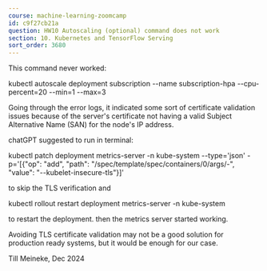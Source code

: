 ```yaml
---
course: machine-learning-zoomcamp
id: c9f27cb21a
question: HW10 Autoscaling (optional) command does not work
section: 10. Kubernetes and TensorFlow Serving
sort_order: 3680
---
```


This command never worked:

kubectl autoscale deployment subscription --name subscription-hpa --cpu-percent=20 --min=1 --max=3

Going through the error logs, it indicated some sort of certificate validation issues because of the server's certificate not having a valid Subject Alternative Name (SAN) for the node's IP address.

chatGPT suggested to run in terminal:

kubectl patch deployment metrics-server -n kube-system --type='json' -p='[{"op": "add", "path": "/spec/template/spec/containers/0/args/-", "value": "--kubelet-insecure-tls"}]'

to skip the TLS verification and

kubectl rollout restart deployment metrics-server -n kube-system

to restart the deployment. then the metrics server started working.

Avoiding TLS certificate validation may not be a good solution for production ready systems, but it would be enough for our case.

Till Meineke, Dec 2024

